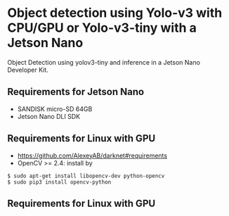 # Object detection using Yolo-v3 with CPU/GPU or Yolo-v3-tiny with a Jetson Nano
Object Detection using yolov3-tiny and inference in a Jetson Nano Developer Kit.

## Requirements for Jetson Nano
* SANDISK micro-SD 64GB 
* Jetson Nano DLI SDK

## Requirements for Linux with GPU
* https://github.com/AlexeyAB/darknet#requirements
* OpenCV >= 2.4: install by
```
$ sudo apt-get install libopencv-dev python-opencv
$ sudo pip3 install opencv-python
```

## Requirements for Linux with GPU
